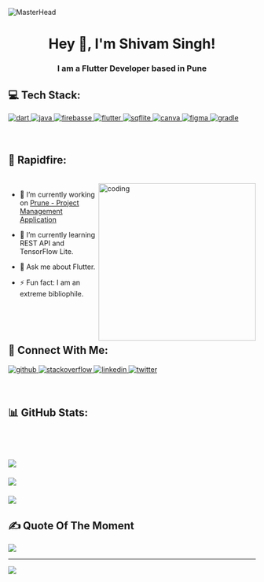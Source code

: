 ![MasterHead](https://www.zealousweb.com/wp-content/uploads/2021/06/Blog-Banner-9.jpg)

<h1 align="center"> Hey 👋, I'm Shivam Singh!</h1>

<h3 align="center">I am a Flutter Developer based in Pune</h3>



## 💻 Tech Stack:

<p align="left">
  <a href="https://dart.dev/" target="_blank">
<img src=https://img.shields.io/badge/dart-%230175C2.svg?style=for-the-badge&logo=dart&logoColor=white alt=dart style="margin-bottom: 5px;" /> </a>

  <a href="https://www.java.com/en/" target="_blank">
<img src=https://img.shields.io/badge/java-%23ED8B00.svg?style=for-the-badge&logo=java&logoColor=white alt=java style="margin-bottom: 5px;" /> </a>

  <a href="https://firebase.google.com/" target="_blank">
<img src=https://img.shields.io/badge/firebase-%23039BE5.svg?style=for-the-badge&logo=firebase&logoColor=white alt=firebasse style="margin-bottom: 5px;" /> </a>

  <a href="https://flutter.dev/" target="_blank">
<img src=https://img.shields.io/badge/Flutter-%2302569B.svg?style=for-the-badge&logo=Flutter&logoColor=white alt=flutter style="margin-bottom: 5px;" /> </a>
  
 <a href="https://pub.dev/packages/sqflite" target="_blank">
<img src=https://img.shields.io/badge/sqlite-%2307405e.svg?style=for-the-badge&logo=sqlite&logoColor=white alt=sqflite style="margin-bottom: 5px;" /> </a>

  <a href="https://www.canva.com/" target="_blank">
<img src=https://img.shields.io/badge/Canva-%2300C4CC.svg?style=for-the-badge&logo=Canva&logoColor=white alt=canva style="margin-bottom: 5px;" /> </a>

  <a href="https://www.figma.com/" target="_blank">
<img src=https://img.shields.io/badge/figma-%23F24E1E.svg?style=for-the-badge&logo=figma&logoColor=white alt=figma style="margin-bottom: 5px;" /> </a>

  <a href="https://gradle.org/" target="_blank">
<img src=https://img.shields.io/badge/Gradle-02303A.svg?style=for-the-badge&logo=Gradle&logoColor=white alt=gradle style="margin-bottom: 5px;" /> </a><p/><br/>


  
<!-- ![Dart](https://img.shields.io/badge/dart-%230175C2.svg?style=for-the-badge&logo=dart&logoColor=white) ![Java](https://img.shields.io/badge/java-%23ED8B00.svg?style=for-the-badge&logo=java&logoColor=white) ![Firebase](https://img.shields.io/badge/firebase-%23039BE5.svg?style=for-the-badge&logo=firebase) ![Flutter](https://img.shields.io/badge/Flutter-%2302569B.svg?style=for-the-badge&logo=Flutter&logoColor=white) ![SQLite](https://img.shields.io/badge/sqlite-%2307405e.svg?style=for-the-badge&logo=sqlite&logoColor=white) ![Canva](https://img.shields.io/badge/Canva-%2300C4CC.svg?style=for-the-badge&logo=Canva&logoColor=white) 	![Figma](https://img.shields.io/badge/figma-%23F24E1E.svg?style=for-the-badge&logo=figma&logoColor=white) ![Gradle](https://img.shields.io/badge/Gradle-02303A.svg?style=for-the-badge&logo=Gradle&logoColor=white) -->





## 🎯 Rapidfire:
<br/>
<img align="right" alt="coding" width="320" src=https://media.tenor.com/WHOwHxdVSQIAAAAC/capoo-capoo-type.gif />

<p align="left">

- 🔭 I’m currently working on [Prune - Project Management Application](https://github.com/shivam-md/Prune.git)  
  

- 🌱 I’m currently learning REST API and TensorFlow Lite. 


- 🧠 Ask me about Flutter.
  

- ⚡ Fun fact: I am an extreme bibliophile.  
<p/><br/><br/><br/>

## 👤 Connect With Me:
<p align="left">
  <a href="https://github.com/shivam-md" target="_blank">
<img src=https://img.shields.io/badge/github-%2324292e.svg?&style=for-the-badge&logo=github&logoColor=white alt=github style="margin-bottom: 5px;" />
</a>
<a href="https://stackoverflow.com/users/21194167/shivam-singh" target="_blank">
<img src=https://img.shields.io/badge/stackoverflow-%23F28032.svg?&style=for-the-badge&logo=stackoverflow&logoColor=white alt=stackoverflow style="margin-bottom: 5px;" />
</a>
<a href="https://www.linkedin.com/in/shivam-singh-a9b864127/" target="_blank">
<img src=https://img.shields.io/badge/linkedin-%231E77B5.svg?&style=for-the-badge&logo=linkedin&logoColor=white alt=linkedin style="margin-bottom: 5px;" />
</a>
<a href="https://twitter.com/Shivam_Singh_24" target="_blank">
<img src=https://img.shields.io/badge/twitter-%2300acee.svg?&style=for-the-badge&logo=twitter&logoColor=white alt=twitter style="margin-bottom: 5px;" />
</a>  
<p/></br>


<h2 align="left"> 📊 GitHub Stats: <h2/><br/>


![](https://github-readme-stats.vercel.app/api?username=Shivam-md&theme=dark&hide_border=false&include_all_commits=true&count_private=false)<br/>
  
![](https://github-readme-stats.vercel.app/api/top-langs/?username=Shivam-md&theme=dark&hide_border=false&include_all_commits=true&count_private=true&layout=compact)<br/>

![](https://github-readme-streak-stats.herokuapp.com/?user=Shivam-md&theme=dark&hide_border=false)<br/>
  
<!-- ## 🏆 GitHub Trophies
![](https://github-profile-trophy.vercel.app/?username=shivam-md&theme=radical&no-frame=false&no-bg=false&margin-w=3) ZOmBiE CoDe-->

## ✍️ Quote Of The Moment
![](https://quotes-github-readme.vercel.app/api?type=horizontal&theme=radical)


---
[![](https://visitcount.itsvg.in/api?id=Shivam-md&icon=0&color=0)](https://visitcount.itsvg.in)

<!-- Proudly created with GPRM ( https://gprm.itsvg.in ) -->
